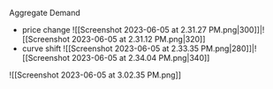 
Aggregate Demand
- price change
	![[Screenshot 2023-06-05 at 2.31.27 PM.png|300]]|![[Screenshot 2023-06-05 at 2.31.12 PM.png|320]]
- curve shift
	![[Screenshot 2023-06-05 at 2.33.35 PM.png|280]]|![[Screenshot 2023-06-05 at 2.34.04 PM.png|340]]

![[Screenshot 2023-06-05 at 3.02.35 PM.png]]